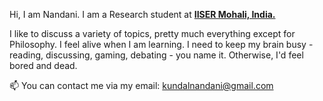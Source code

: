 
Hi, I am Nandani.
I am a Research student at <strong><a href="https://www.iisermohali.ac.in/"> IISER Mohali, India. </a> </strong>

I like to discuss a variety of topics, pretty much everything except for Philosophy.
I feel alive when I am learning.
I need to keep my brain busy - reading, discussing, gaming, debating - you name it. Otherwise, I'd feel bored and dead.


📫 You can contact me via my email: kundalnandani@gmail.com

<!---
NandaniK03/NandaniK03 is a ✨ special ✨ repository because its `README.md` (this file) appears on your GitHub profile.
You can click the Preview link to take a look at your changes.
--->
